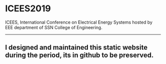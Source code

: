 # ICEES2019
ICEES, International Conference on Electrical Energy Systems hosted by EEE department of SSN College of Engineering.

--------------------------------------------------------------------------------------------------
I designed and maintained this static website during the period, its in github to be preserved.
--------------------------------------------------------------------------------------------------
